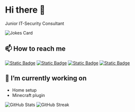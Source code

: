 # Hi there 👋

Junior IT-Security Consultant

![Jokes Card](https://readme-jokes.vercel.app/api)

## 📫 How to reach me  

[![Static Badge](https://img.shields.io/badge/Mail-black?logo=mailboxdotorg&logoColor=white)](mailto:alfred@derfla.net)
[![Static Badge](https://img.shields.io/badge/derfla.net-teal?logo=hugo&logoColor=grey)](https://derfla.net)
[![Static Badge](https://img.shields.io/badge/LinkedIn-%230A66C2?logo=linkedin)](https://www.linkedin.com/in/alfred-kristoffersson/)
[![Static Badge](https://img.shields.io/badge/Modrinth-grey?logo=modrinth)](https://modrinth.com/user/affekri)  

## 🔭 I’m currently working on  

- Home setup  
- Minecraft plugin  

![GitHub Stats](https://github-readme-stats.vercel.app/api?username=affekri&show_icons=true&locale=en&theme=radical)
![GitHub Streak](https://github-readme-streak-stats.herokuapp.com?user=affekri&theme=radical&date_format=j%20M%5B%20Y%5D)  
